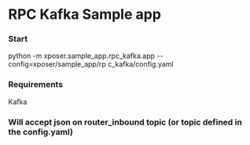 # RPC Kafka Sample app
### Start
python -m xposer.sample_app.rpc_kafka.app --config=xposer/sample_app/rp
c_kafka/config.yaml

### Requirements
Kafka

### Will accept json on router_inbound topic (or topic defined in the config.yaml)

